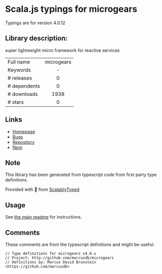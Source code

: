 
# Scala.js typings for microgears

Typings are for version 4.0.12

## Library description:
super lightweight micro framework for reactive services

|                    |                 |
| ------------------ | :-------------: |
| Full name          | microgears |
| Keywords           | - |
| # releases         | 0 |
| # dependents       | 0 |
| # downloads        | 1938 |
| # stars            | 0 |

## Links
- [Homepage](https://github.com/marcusdb/microGears#readme)
- [Bugs](https://github.com/marcusdb/microGears/issues)
- [Repository](https://github.com/marcusdb/microGears)
- [Npm](https://www.npmjs.com/package/microgears)
    


## Note
This library has been generated from typescript code from first party type definitions.

Provided with :purple_heart: from [ScalablyTyped](https://github.com/oyvindberg/ScalablyTyped)

## Usage
See [the main readme](../../readme.md) for instructions.

## Comments

These comments are from the typescript definitions and might be useful:
```
// Type definitions for microgears v4.0.x
// Project: http://github.com/marcusdb/microgears
// Definitions by: Marcus David Bronstein <https://github.com/marcusdb>

```

